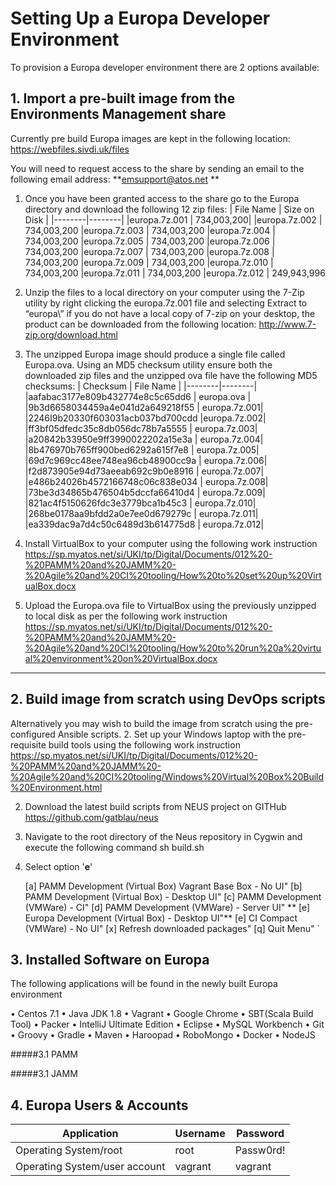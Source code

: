 # Setting Up a Europa Developer Environment
To provision a Europa developer environment there are 2 options available:

## 1. Import a pre-built image from the Environments Management share
Currently pre build Europa images are kept in the following location:
https://webfiles.sivdi.uk/files

You will need to request access to the share by sending an email to the following email address:
**emsupport@atos.net  **


1. Once you have been granted access to the share go to the Europa directory and download the following 12 zip files:
| File Name	 | Size on Disk |
|--------|--------|
|europa.7z.001	|	734,003,200| 
|europa.7z.002	|	734,003,200 
|europa.7z.003	|	734,003,200 
|europa.7z.004	|	734,003,200 
|europa.7z.005	|	734,003,200 
|europa.7z.006	|	734,003,200 
|europa.7z.007	|	734,003,200 
|europa.7z.008	|	734,003,200 
|europa.7z.009	|	734,003,200 
|europa.7z.010	|	734,003,200 
|europa.7z.011	|	734,003,200 
|europa.7z.012	|	249,943,996 

1. Unzip the files to a local directory on your computer using the 7-Zip utility by right clicking the europa.7z.001 file and selecting Extract to “europa\”
if you do not have a local copy of 7-zip on your desktop, the product can be downloaded from the following location:
http://www.7-zip.org/download.html
1. The unzipped Europa image should produce a single file called Europa.ova. Using an MD5 checksum utility ensure both the downloaded zip files and the unzipped  ova file have the following MD5 checksums:
| Checksum | File Name |
|--------|--------|
|aafabac3177e809b432774e8c5c65dd6 |	europa.ova |
|9b3d6658034459a4e041d2a649218f55 |	europa.7z.001|
|2246I9b20330f603031acb037bd700cdd |europa.7z.002|
|ff3bf05dfedc35c8db056dc78b7a5555 |	europa.7z.003|
|a20842b33950e9ff3990022202a15e3a |	europa.7z.004|
|8b476970b765ff900bed6292a615f7e8 |	europa.7z.005|
|69d7c969cc48ee748ea96cb48900cc9a |	europa.7z.006|
|f2d873905e94d73aeeab692c9b0e8916 |	europa.7z.007|
|e486b24026b4572166748c06c838e034 |	europa.7z.008|
|73be3d34865b476504b5dccfa66410d4 |	europa.7z.009|
|821ac4f5150626fdc3e3779bca1b45c3 |	europa.7z.010|
|268be0178aa9bfdd2a0e7ee0d679279c |	europa.7z.011|
|ea339dac9a7d4c50c6489d3b614775d8 |	europa.7z.012|

1. Install VirtualBox to your computer using the following work instruction
https://sp.myatos.net/si/UKI/tp/Digital/Documents/012%20-%20PAMM%20and%20JAMM%20-%20Agile%20and%20CI%20tooling/How%20to%20set%20up%20VirtualBox.docx

1. Upload the Europa.ova file to VirtualBox using the previously unzipped to local disk as per the following work instruction
https://sp.myatos.net/si/UKI/tp/Digital/Documents/012%20-%20PAMM%20and%20JAMM%20-%20Agile%20and%20CI%20tooling/How%20to%20run%20a%20virtual%20environment%20on%20VirtualBox.docx


- - -


## 2.	Build image from scratch using DevOps scripts
Alternatively you may wish to build the image from scratch using the pre-configured Ansible scripts.
2.  Set up your Windows laptop with the pre-requisite build tools using the following work instruction
https://sp.myatos.net/si/UKI/tp/Digital/Documents/012%20-%20PAMM%20and%20JAMM%20-%20Agile%20and%20CI%20tooling/Windows%20Virtual%20Box%20Build%20Environment.html
 
2. Download the latest build scripts from NEUS project on GITHub
https://github.com/gatblau/neus

2. Navigate to the root directory of the Neus repository in Cygwin and execute the following command
sh build.sh
2. Select option '**e**'

    [a] PAMM Development (Virtual Box) Vagrant Base Box - No UI"
    [b] PAMM Development (Virtual Box) - Desktop UI"
    [c] PAMM Development (VMWare) - CI"
    [d] PAMM Development (VMWare) - Server UI"
**    [e] Europa Development (Virtual Box) - Desktop UI"**
    [e] CI Compact (VMWare) - No UI"
    [x] Refresh downloaded packages"
    [q] Quit Menu"
`


## 3.  	Installed Software on Europa
The following applications will be found in the newly built Europa environment

•	Centos 7.1
•	Java JDK 1.8
•	Vagrant
•	Google Chrome
•	SBT(Scala Build Tool)
•	Packer
•	IntelliJ Ultimate Edition
•	Eclipse
•	MySQL Workbench
•	Git
•	Groovy
•	Gradle
•	Maven
•	Haroopad
•	RoboMongo
•	Docker
•	NodeJS


#####3.1 PAMM

#####3.1 JAMM



## 4.	Europa Users & Accounts
|Application| Username | Password |
|-----------|----------|----------|
|Operating System/root	|root|	Passw0rd!|
|Operating System/user account|	vagrant|	vagrant|

